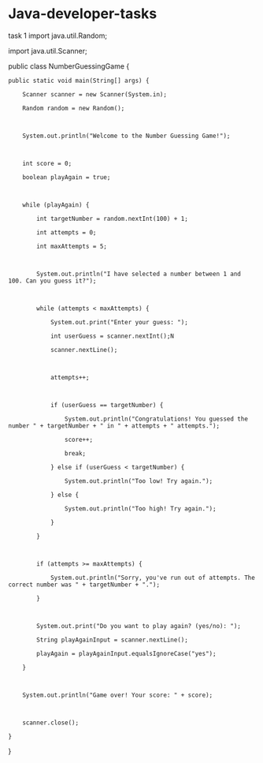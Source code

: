 # Java-developer-tasks
task 1
import java.util.Random;

import java.util.Scanner;



public class NumberGuessingGame {

    public static void main(String[] args) {

        Scanner scanner = new Scanner(System.in);

        Random random = new Random();



        System.out.println("Welcome to the Number Guessing Game!");



        int score = 0;

        boolean playAgain = true;



        while (playAgain) {

            int targetNumber = random.nextInt(100) + 1;

            int attempts = 0;

            int maxAttempts = 5;



            System.out.println("I have selected a number between 1 and 100. Can you guess it?");



            while (attempts < maxAttempts) {

                System.out.print("Enter your guess: ");

                int userGuess = scanner.nextInt();N

                scanner.nextLine();



                attempts++;



                if (userGuess == targetNumber) {

                    System.out.println("Congratulations! You guessed the number " + targetNumber + " in " + attempts + " attempts.");

                    score++;

                    break;

                } else if (userGuess < targetNumber) {

                    System.out.println("Too low! Try again.");

                } else {

                    System.out.println("Too high! Try again.");

                }

            }



            if (attempts >= maxAttempts) {

                System.out.println("Sorry, you've run out of attempts. The correct number was " + targetNumber + ".");

            }



            System.out.print("Do you want to play again? (yes/no): ");

            String playAgainInput = scanner.nextLine();

            playAgain = playAgainInput.equalsIgnoreCase("yes");

        }



        System.out.println("Game over! Your score: " + score);



        scanner.close();

    }

}
